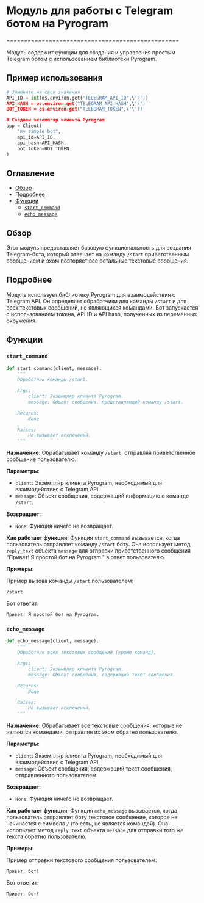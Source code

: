 # Модуль для работы с Telegram ботом на Pyrogram
=================================================

Модуль содержит функции для создания и управления простым Telegram ботом с использованием библиотеки Pyrogram.

Пример использования
----------------------

```python
# Замените на свои значения
API_ID = int(os.environ.get("TELEGRAM_API_ID",\'\'))
API_HASH = os.environ.get("TELEGRAM_API_HASH",\'\')
BOT_TOKEN = os.environ.get("TELEGRAM_TOKEN",\'\'))

# Создаем экземпляр клиента Pyrogram
app = Client(
    "my_simple_bot",
    api_id=API_ID,
    api_hash=API_HASH,
    bot_token=BOT_TOKEN
)
```

## Оглавление

- [Обзор](#обзор)
- [Подробнее](#подробнее)
- [Функции](#функции)
  - [`start_command`](#start_command)
  - [`echo_message`](#echo_message)

## Обзор

Этот модуль предоставляет базовую функциональность для создания Telegram-бота, который отвечает на команду `/start` приветственным сообщением и эхом повторяет все остальные текстовые сообщения.

## Подробнее

Модуль использует библиотеку Pyrogram для взаимодействия с Telegram API. Он определяет обработчики для команды `/start` и для всех текстовых сообщений, не являющихся командами. Бот запускается с использованием токена, API ID и API hash, полученных из переменных окружения.

## Функции

### `start_command`

```python
def start_command(client, message):
    """
    Обработчик команды /start.

    Args:
        client: Экземпляр клиента Pyrogram.
        message: Объект сообщения, представляющий команду /start.

    Returns:
        None

    Raises:
        Не вызывает исключений.
    """
```

**Назначение**: Обрабатывает команду `/start`, отправляя приветственное сообщение пользователю.

**Параметры**:
- `client`: Экземпляр клиента Pyrogram, необходимый для взаимодействия с Telegram API.
- `message`: Объект сообщения, содержащий информацию о команде `/start`.

**Возвращает**:
- `None`: Функция ничего не возвращает.

**Как работает функция**:
Функция `start_command` вызывается, когда пользователь отправляет команду `/start` боту. Она использует метод `reply_text` объекта `message` для отправки приветственного сообщения "Привет! Я простой бот на Pyrogram." в ответ пользователю.

**Примеры**:

Пример вызова команды `/start` пользователем:

```
/start
```

Бот ответит:

```
Привет! Я простой бот на Pyrogram.
```

### `echo_message`

```python
def echo_message(client, message):
    """
    Обработчик всех текстовых сообщений (кроме команд).

    Args:
        client: Экземпляр клиента Pyrogram.
        message: Объект сообщения, содержащий текст сообщения.

    Returns:
        None

    Raises:
        Не вызывает исключений.
    """
```

**Назначение**: Обрабатывает все текстовые сообщения, которые не являются командами, отправляя их эхом обратно пользователю.

**Параметры**:
- `client`: Экземпляр клиента Pyrogram, необходимый для взаимодействия с Telegram API.
- `message`: Объект сообщения, содержащий текст сообщения, отправленного пользователем.

**Возвращает**:
- `None`: Функция ничего не возвращает.

**Как работает функция**:
Функция `echo_message` вызывается, когда пользователь отправляет боту текстовое сообщение, которое не начинается с символа `/` (то есть, не является командой). Она использует метод `reply_text` объекта `message` для отправки того же текста обратно пользователю.

**Примеры**:

Пример отправки текстового сообщения пользователем:

```
Привет, бот!
```

Бот ответит:

```
Привет, бот!